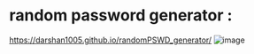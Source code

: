 # random password generator :
https://darshan1005.github.io/randomPSWD_generator/
![image](https://github.com/darshan1005/randomPSWD_generator/assets/114302987/5675d68a-965c-4323-b2e5-fd08b7ecde74)
